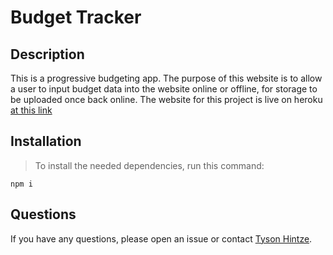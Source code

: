 # Budget Tracker

## Description

This is a progressive budgeting app. The purpose of this website is to allow a user to input budget data into the website online or offline, for storage to be uploaded once back online. The website for this project is live on heroku [at this link](https://secret-oasis-04789.herokuapp.com/)

## Installation

>To install the needed dependencies, run this command:

```
npm i
```

## Questions

If you have any questions, please open an issue or contact [Tyson Hintze](https://github.com/hintzetyson).